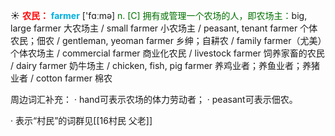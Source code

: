 ☀ <font color="red">**农民：**</font>
<font color="sky blue">**farmer**</font> ['fɑːmə] 
<font color="rgb(227, 108, 9)">n. [C] 拥有或管理一个农场的人，即农场主：</font>big, large farmer 大农场主 / small farmer 小农场主 / peasant, tenant farmer 个体农民；佃农 / gentleman, yeoman farmer 乡绅；自耕农 / family farmer（尤美）个体农场主 / commercial farmer 商业化农民 / livestock farmer 饲养家畜的农民 / dairy farmer 奶牛场主 / chicken, fish, pig farmer 养鸡业者；养鱼业者；养猪业者 / cotton farmer 棉农

周边词汇补充：
· hand可表示农场的体力劳动者；
· peasant可表示佃农。

· 表示“村民”的词群见[[16村民 父老]]
